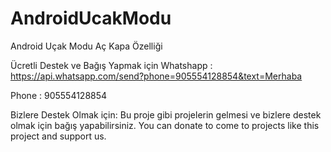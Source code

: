 # AndroidUcakModu
Android Uçak Modu Aç Kapa Özelliği

Ücretli Destek ve Bağış Yapmak için
Whatshapp : https://api.whatsapp.com/send?phone=905554128854&text=Merhaba

Phone : 905554128854

Bizlere Destek Olmak için: Bu proje gibi projelerin gelmesi ve bizlere destek olmak için bağış yapabilirsiniz. You can donate to come to projects like this project and support us.

